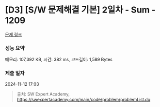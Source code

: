 # [D3] [S/W 문제해결 기본] 2일차 - Sum - 1209 

[문제 링크](https://swexpertacademy.com/main/code/problem/problemDetail.do?contestProbId=AV13_BWKACUCFAYh) 

### 성능 요약

메모리: 107,392 KB, 시간: 382 ms, 코드길이: 1,589 Bytes

### 제출 일자

2024-11-12 17:03



> 출처: SW Expert Academy, https://swexpertacademy.com/main/code/problem/problemList.do